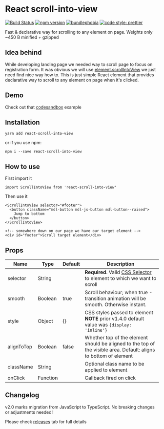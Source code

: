 # React scroll-into-view

[![Build Status](https://travis-ci.org/dominikbulaj/react-scroll-into-view.svg?branch=master)](https://travis-ci.org/dominikbulaj/react-scroll-into-view)
[![npm version](https://badgen.net/npm/v/react-scroll-into-view)](https://www.npmjs.com/package/react-scroll-into-view)
[![bundlephobia](https://badgen.net/bundlephobia/minzip/react-scroll-into-view)](https://bundlephobia.com/result?p=react-scroll-into-view)
[![code style: prettier](https://badgen.net/badge/code%20style/prettier/blue)](https://github.com/prettier/prettier)

Fast & declarative way for scrolling to any element on page. Weights only ~450 B minified + gzipped

## Idea behind

While developing landing page we needed way to scroll page to focus on registration form. It was obvious we will use [element.scrollIntoView](https://developer.mozilla.org/en-US/docs/Web/API/Element/scrollIntoView) we just need find nice way how to.
This is just simple React element that provides declarative way to scroll to any element on page when it's clicked.

## Demo

Check out that [codesandbox](https://codesandbox.io/s/14lxm6jmm7) example

## Installation

```
yarn add react-scroll-into-view
```

or if you use npm:

```
npm i --save react-scroll-into-view
```

## How to use

First import it

```
import ScrollIntoView from 'react-scroll-into-view'
```

Then use it

```
<ScrollIntoView selector="#footer">
  <button className="mdl-button mdl-js-button mdl-button--raised">
    Jump to bottom
  </button>
</ScrollIntoView>

<!-- somewhere down on our page we have our target element -->
<div id="footer">Scroll target element</div>
```

## Props

| Name       | Type     | Default | Description                                                                                                                              |
| ---------- | -------- | ------- | ---------------------------------------------------------------------------------------------------------------------------------------- |
| selector   | String   |         | **Required**. Valid [CSS Selector](https://developer.mozilla.org/en-US/docs/Web/CSS/CSS_Selectors) to element to which we want to scroll |
| smooth     | Boolean  | true    | Scroll behaviour; when true - transition animation will be smooth. Otherwise instant.                                                    |
| style      | Object   | {}      | CSS styles passed to element <br>**NOTE** prior v1.4.0 default value was `{display: 'inline'}`                                           |
| alignToTop | Boolean  | false   | Whether top of the element should be aligned to the top of the visible area. Default: aligns to bottom of element                        |
| className  | String   |         | Optional class name to be applied to element                                                                                             |
| onClick    | Function |         | Callback fired on click                                                                                                                  |

## Changelog

v2.0 marks migration from JavaScript to TypeScript. No breaking changes or adjustments needed!

Please check [releases](https://github.com/dominikbulaj/react-scroll-into-view/releases) tab for full details
